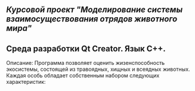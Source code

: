 
***Курсовой проект "Моделирование системы взаимосуществования отрядов животного мира"***
---
Среда разработки Qt Creator. Язык С++.
---
Описание: Программа позволяет оценить жизенспособность экосистемы, состоящей из травоядных, хищных и всеядных животных. Каждая особь обладает собственным набором следующих характеристик:
